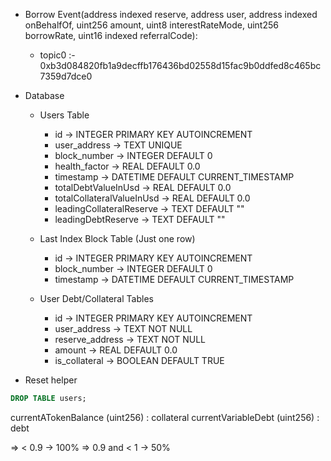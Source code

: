
- Borrow Event(address indexed reserve, address user, address indexed onBehalfOf, uint256 amount, uint8 interestRateMode, uint256 borrowRate, uint16 indexed referralCode):
  - topic0 :- 0xb3d084820fb1a9decffb176436bd02558d15fac9b0ddfed8c465bc7359d7dce0


- Database
  - Users Table
    - id -> INTEGER PRIMARY KEY AUTOINCREMENT
    - user_address -> TEXT UNIQUE
    - block_number -> INTEGER DEFAULT 0
    - health_factor -> REAL DEFAULT 0.0
    - timestamp -> DATETIME DEFAULT CURRENT_TIMESTAMP
    - totalDebtValueInUsd -> REAL DEFAULT 0.0
    - totalCollateralValueInUsd -> REAL DEFAULT 0.0
    - leadingCollateralReserve -> TEXT DEFAULT ""
    - leadingDebtReserve -> TEXT DEFAULT ""

  - Last Index Block Table (Just one row)
    - id -> INTEGER PRIMARY KEY AUTOINCREMENT
    - block_number -> INTEGER DEFAULT 0
    - timestamp -> DATETIME DEFAULT CURRENT_TIMESTAMP

  - User Debt/Collateral Tables
    - id -> INTEGER PRIMARY KEY AUTOINCREMENT
    - user_address -> TEXT NOT NULL
    - reserve_address -> TEXT NOT NULL
    - amount -> REAL DEFAULT 0.0
    - is_collateral -> BOOLEAN DEFAULT TRUE

  <!-- - Debt/Collateral Tables
    - id -> INTEGER PRIMARY KEY AUTOINCREMENT
    - user_address -> TEXT UNIQUE
    - reserve_address -> TEXT
    - block_number -> INTEGER DEFAULT 0
    - isCollateral -> BOOLEAN // True if it is collateral, False if it is debt
    - amountInUsd -> INTEGER
    - query -> SELECT * FROM table WHERE user_address = ? ORDER BY amount DESC
    - Result data
      | user_address | reserve_address | block_number | isCollateral | amountInUsd |
      |--------------|-----------------|--------------|--------------|-------------|
      | user1        | reserve1        | 123          | True         | 200USD      |
      | user1        | reserve3        | 123          | True         | 100USD      |
      | user1        | reserve2        | 456          | False        | 50USD       |
      | user1        | reserve5        | 456          | False        | 100USD      | -->


- Reset helper
``` sql
DROP TABLE users;
```

currentATokenBalance (uint256) : collateral
currentVariableDebt (uint256) : debt

 => < 0.9 -> 100%
=> 0.9 and < 1 -> 50%